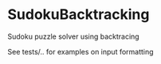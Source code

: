 # SudokuBacktracking
Sudoku puzzle solver using backtracing

See tests/.. for examples on input formatting
